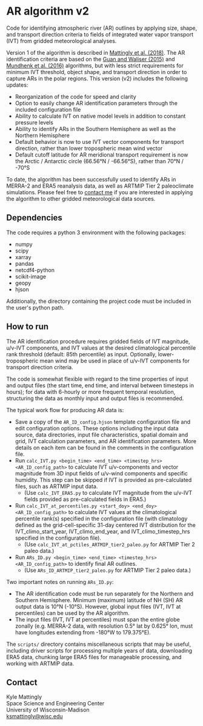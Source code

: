 # AR algorithm v2

Code for identifying atmospheric river (AR) outlines by applying size, shape, and transport direction criteria to fields of integrated water vapor transport (IVT) from gridded meteorological analyses.

Version 1 of the algorithm is described in [Mattingly et al. (2018)](https://doi.org/10.1029/2018JD028714). The AR identification criteria are based on the [Guan and Waliser (2015)](https://doi.org/10.1002/2015JD024257) and [Mundhenk et al. (2016)](https://doi.org/10.1175/JCLI-D-15-0655.1) algorithms, but with less strict requirements for minimum IVT threshold, object shape, and transport direction in order to capture ARs in the polar regions. This version (v2) includes the following updates:
- Reorganization of the code for speed and clarity
- Option to easily change AR identification parameters through the included configuration file
- Ability to calculate IVT on native model levels in addition to constant pressure levels
- Ability to identify ARs in the Southern Hemisphere as well as the Northern Hemisphere
- Default behavior is now to use IVT vector components for transport direction, rather than lower tropospheric mean wind vector
- Default cutoff latitude for AR meridional transport requirement is now the Arctic / Antarctic circle (66.56&deg;N / -66.56&deg;S), rather than 70&deg;N / -70&deg;S

To date, the algorithm has been successfully used to identify ARs in MERRA-2 and ERA5 reanalysis data, as well as ARTMIP Tier 2 paleoclimate simulations. Please feel free to [contact me](mailto:ksmattingly@wisc.edu) if you are interested in applying the algorithm to other gridded meteorological data sources.

## Dependencies

The code requires a python 3 environment with the following packages:
- numpy
- scipy
- xarray
- pandas
- netcdf4-python
- scikit-image
- geopy
- hjson

Additionally, the directory containing the project code must be included in the user's python path.

## How to run

The AR identification procedure requires gridded fields of IVT magnitude, u/v-IVT components, and IVT values at the desired climatological percentile rank threshold (default: 85th percentile) as input. Optionally, lower-tropospheric mean wind may be used in place of u/v-IVT components for transport direction criteria.

The code is somewhat flexible with regard to the time properties of input and output files (the start time, end time, and interval between timesteps in hours); for data with 6-hourly or more frequent temporal resolution, structuring the data as monthly input and output files is recommended.

The typical work flow for producing AR data is:
- Save a copy of the `AR_ID_config.hjson` template configuration file and edit configuration options. These options including the input data source, data directories, input file characteristics, spatial domain and grid, IVT calculation parameters, and AR identification parameters. More details on each item can be found in the comments in the configuration file.
- Run `calc_IVT.py <begin_time> <end_time> <timestep_hrs> <AR_ID_config_path>` to calculate IVT u/v-components and vector magnitude from 3D input fields of u/v-wind components and specific humidity. This step can be skipped if IVT is provided as pre-calculated files, such as ARTMIP input data.
  - (Use `calc_IVT_ERA5.py` to calculate IVT magnitude from the u/v-IVT fields provided as pre-calculated fields in ERA5.)
- Run `calc_IVT_at_percentiles.py <start_doy> <end_doy> <AR_ID_config_path>` to calculate IVT values at the climatological percentile rank(s) specified in the configuration file (with climatology defined as the grid-cell-specific 31-day centered IVT distribution for the IVT_climo_start_year, IVT_climo_end_year, and IVT_climo_timestep_hrs specified in the configuration file).
  - (Use `calc_IVT_at_pctiles_ARTMIP_tier2_paleo.py` for ARTMIP Tier 2 paleo data.)
- Run `ARs_ID.py <begin_time> <end_time> <timestep_hrs> <AR_ID_config_path>` to identify final AR outlines.
  - (Use `ARs_ID_ARTMIP_tier2_paleo.py` for ARTMIP Tier 2 paleo data.)

Two important notes on running `ARs_ID.py`:
- The AR identification code must be run separately for the Northern and Southern Hemisphere. Minimum (maximum) latitude of NH (SH) AR output data is 10&deg;N (-10&deg;S). However, global input files (IVT, IVT at percentiles) can be used by the AR algorithm.
- The input files (IVT, IVT at percentiles) must span the entire globe zonally (e.g. MERRA-2 data, with resolution 0.5&deg; lat by 0.625&deg; lon, must have longitudes extending from -180&deg;W to 179.375&deg;E).

The `scripts/` directory contains miscellaneous scripts that may be useful, including driver scripts for processing multiple years of data, downloading ERA5 data, chunking large ERA5 files for manageable processing, and working with ARTMIP data.

## Contact

Kyle Mattingly  
Space Science and Engineering Center  
University of Wisconsin-Madison  
[ksmattingly@wisc.edu](mailto:ksmattingly@wisc.edu)